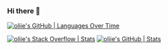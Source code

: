 ### Hi there 👋

[![oliie's GitHub | Languages Over Time](https://stats.quine.sh/oliie/languages-over-time?theme=dark)](https://quine.sh?utm_source=widgets&utm_campaign=oliie)

[![oliie's Stack Overflow | Stats](https://stats.quine.sh/oliie/stack-overflow?theme=dark)](https://quine.sh?utm_source=widgets&utm_campaign=oliie)
[![oliie's GitHub | Stats](https://stats.quine.sh/oliie/github?theme=dark)](https://quine.sh?utm_source=widgets&utm_campaign=oliie)

<!--
**oliie/oliie** is a ✨ _special_ ✨ repository because its `README.md` (this file) appears on your GitHub profile.

Here are some ideas to get you started:

- 🔭 I’m currently working on ...
- 🌱 I’m currently learning ...
- 👯 I’m looking to collaborate on ...
- 🤔 I’m looking for help with ...
- 💬 Ask me about ...
- 📫 How to reach me: ...
- 😄 Pronouns: ...
- ⚡ Fun fact: ...
-->

